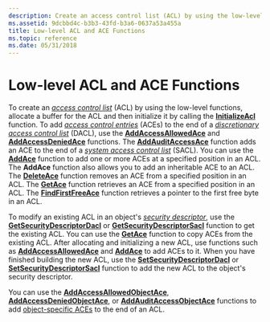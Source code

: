 ```yaml
---
description: Create an access control list (ACL) by using the low-level functions, allocate a buffer for the ACL and then initialize it by calling the InitializeAcl function.
ms.assetid: 9dcbbd4c-b3b3-43fd-b3a6-0637a53a455a
title: Low-level ACL and ACE Functions
ms.topic: reference
ms.date: 05/31/2018
---
```


# Low-level ACL and ACE Functions

To create an [*access control list*](/windows/desktop/SecGloss/a-gly) (ACL) by using the low-level functions, allocate a buffer for the ACL and then initialize it by calling the [**InitializeAcl**](/windows/win32/api/securitybaseapi/nf-securitybaseapi-initializeacl) function. To add [*access control entries*](/windows/desktop/SecGloss/a-gly) (ACEs) to the end of a [*discretionary access control list*](/windows/desktop/SecGloss/d-gly) (DACL), use the [**AddAccessAllowedAce**](/windows/win32/api/securitybaseapi/nf-securitybaseapi-addaccessallowedace) and [**AddAccessDeniedAce**](/windows/win32/api/securitybaseapi/nf-securitybaseapi-addaccessdeniedace) functions. The [**AddAuditAccessAce**](/windows/win32/api/securitybaseapi/nf-securitybaseapi-addauditaccessace) function adds an ACE to the end of a [*system access control list*](/windows/desktop/SecGloss/s-gly) (SACL). You can use the [**AddAce**](/windows/win32/api/securitybaseapi/nf-securitybaseapi-addace) function to add one or more ACEs at a specified position in an ACL. The **AddAce** function also allows you to add an inheritable ACE to an ACL. The [**DeleteAce**](/windows/win32/api/securitybaseapi/nf-securitybaseapi-deleteace) function removes an ACE from a specified position in an ACL. The [**GetAce**](/windows/win32/api/securitybaseapi/nf-securitybaseapi-getace) function retrieves an ACE from a specified position in an ACL. The [**FindFirstFreeAce**](/windows/win32/api/securitybaseapi/nf-securitybaseapi-findfirstfreeace) function retrieves a pointer to the first free byte in an ACL.

To modify an existing ACL in an object's [*security descriptor*](/windows/desktop/SecGloss/s-gly), use the [**GetSecurityDescriptorDacl**](/windows/win32/api/securitybaseapi/nf-securitybaseapi-getsecuritydescriptordacl) or [**GetSecurityDescriptorSacl**](/windows/win32/api/securitybaseapi/nf-securitybaseapi-getsecuritydescriptorsacl) function to get the existing ACL. You can use the [**GetAce**](/windows/win32/api/securitybaseapi/nf-securitybaseapi-getace) function to copy ACEs from the existing ACL. After allocating and initializing a new ACL, use functions such as [**AddAccessAllowedAce**](/windows/win32/api/securitybaseapi/nf-securitybaseapi-addaccessallowedace) and [**AddAce**](/windows/win32/api/securitybaseapi/nf-securitybaseapi-addace) to add ACEs to it. When you have finished building the new ACL, use the [**SetSecurityDescriptorDacl**](/windows/win32/api/securitybaseapi/nf-securitybaseapi-setsecuritydescriptordacl) or [**SetSecurityDescriptorSacl**](/windows/win32/api/securitybaseapi/nf-securitybaseapi-setsecuritydescriptorsacl) function to add the new ACL to the object's security descriptor.

You can use the [**AddAccessAllowedObjectAce**](/windows/win32/api/securitybaseapi/nf-securitybaseapi-addaccessallowedobjectace), [**AddAccessDeniedObjectAce**](/windows/win32/api/securitybaseapi/nf-securitybaseapi-addaccessdeniedobjectace), or [**AddAuditAccessObjectAce**](/windows/win32/api/securitybaseapi/nf-securitybaseapi-addauditaccessobjectace) functions to add [object-specific ACEs](object-specific-aces.md) to the end of an ACL.

 

 
